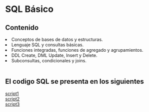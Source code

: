 # SQL Básico
## Contenido
<li>Conceptos de bases de datos y estructuras.</li> 
<li>Lenguaje SQL y consultas básicas.</li>
<li>Funciones integradas, funciones de agregado y agrupamientos.</li>
<li>DDL Create, DML Update, Insert y Delete.</li>
<li>Subconsultas, condicionales y joins.</li> <br>

## El codigo SQL se presenta en los siguientes <br>
[script1](https://github.com/ruizrlaurap0704/SQL_Basico/blob/main/Clase%205.sql) <br>
[script2](https://github.com/ruizrlaurap0704/SQL_Basico/blob/main/Clase3.sql) <br>
[script3](https://github.com/ruizrlaurap0704/SQL_Basico/blob/main/Clase%204.sql) <br>
    


